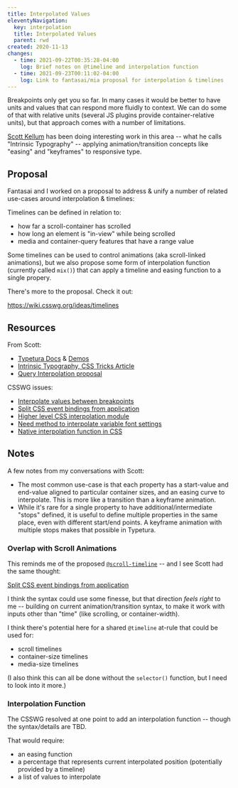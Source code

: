 ```yaml
---
title: Interpolated Values
eleventyNavigation:
  key: interpolation
  title: Interpolated Values
  parent: rwd
created: 2020-11-13
changes:
  - time: 2021-09-22T00:35:28-04:00
    log: Brief notes on @timeline and interpolation function
  - time: 2021-09-23T00:11:02-04:00
    log: Link to fantasai/mia proposal for interpolation & timelines
---
```


Breakpoints only get you so far.
In many cases it would be better to have units
and values that can respond more fluidly to context.
We can do some of that with relative units
(several JS plugins provide container-relative units),
but that approach comes with a number of limitations.

[Scott Kellum](https://twitter.com/ScottKellum)
has been doing interesting work in this area --
what he calls "Intrinsic Typography" --
applying animation/transition concepts
like "easing" and "keyframes"
to responsive type.

## Proposal

Fantasai and I worked on a proposal to address & unify 
a number of related use-cases around interpolation & timelines:

Timelines can be defined in relation to:
- how far a scroll-container has scrolled
- how long an element is "in-view" while being scrolled
- media and container-query features that have a range value

Some timelines can be used to control animations
(aka scroll-linked animations),
but we also propose some form of interpolation function
(currently called `mix()`)
that can apply a timeline and easing function
to a single propery.

There's more to the proposal.
Check it out:

https://wiki.csswg.org/ideas/timelines

## Resources

From Scott:
- [Typetura Docs](https://docs.typetura.com/)
  & [Demos](http://demos.Typetura.com)
- [Intrinsic Typography, CSS Tricks Article](https://css-tricks.com/intrinsic-typography-is-the-future-of-styling-text-on-the-web/)
- [Query Interpolation proposal](https://gist.github.com/scottkellum/0c29c4722394c72d311c5045a30398e5)

CSSWG issues:
- [Interpolate values between breakpoints](https://github.com/w3c/csswg-drafts/issues/6245)
- [Split CSS event bindings from application](https://github.com/w3c/csswg-drafts/issues/4343)
- [Higher level CSS interpolation module](https://github.com/w3c/csswg-drafts/issues/5617)
- [Need method to interpolate variable font settings](https://github.com/w3c/csswg-drafts/issues/5635)
- [Native interpolation function in CSS](https://github.com/w3c/csswg-drafts/issues/581)

## Notes

A few notes from my conversations with Scott:

- The most common use-case
  is that each property has a start-value and end-value
  aligned to particular container sizes,
  and an easing curve to interpolate.
  This is more like a transition than a keyframe animation.
- While it's rare for a single property
  to have additional/intermediate "stops" defined,
  it is useful to define multiple properties in the same place,
  even with different start/end points.
  A keyframe animation with multiple stops
  makes that possible in Typetura.

### Overlap with Scroll Animations

This reminds me of the proposed
[`@scroll-timeline`](https://drafts.csswg.org/scroll-animations-1/#scroll-timeline-at-rule) --
and I see Scott had the same thought:

[Split CSS event bindings from application](https://github.com/w3c/csswg-drafts/issues/4343)

I think the syntax could use some finesse,
but that direction _feels right_ to me --
building on current animation/transition syntax,
to make it work with inputs other than "time"
(like scrolling, or container-width).

I think there's potential here for a
shared `@timeline` at-rule
that could be used for:

- scroll timelines
- container-size timelines
- media-size timelines

(I also think this can all be done
without the `selector()` function,
but I need to look into it more.)

### Interpolation Function

The CSSWG resolved at one point
to add an interpolation function --
though the syntax/details are TBD.

That would require:

- an easing function
- a percentage that represents current interpolated position
  (potentially provided by a timeline)
- a list of values to interpolate
